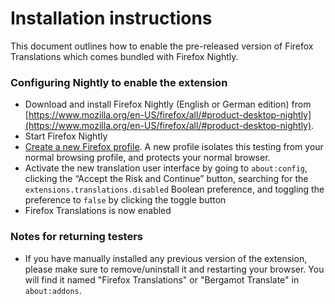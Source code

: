# Installation instructions

This document outlines how to enable the pre-released version of Firefox Translations which comes bundled with Firefox Nightly.

### Configuring Nightly to enable the extension

- Download and install Firefox Nightly (English or German edition) from [https://www.mozilla.org/en-US/firefox/all/#product-desktop-nightly](https://www.mozilla.org/en-US/firefox/all/#product-desktop-nightly).
- Start Firefox Nightly
- [Create a new Firefox profile](https://support.mozilla.org/kb/profile-manager-create-remove-switch-firefox-profiles). A new profile isolates this testing from your normal browsing profile, and protects your normal browser.
- Activate the new translation user interface by going to `about:config`, clicking the “Accept the Risk and Continue” button, searching for the `extensions.translations.disabled` Boolean preference, and toggling the preference to `false` by clicking the toggle button
- Firefox Translations is now enabled

### Notes for returning testers

- If you have manually installed any previous version of the extension, please make sure to remove/uninstall it and restarting your browser. You will find it named "Firefox Translations" or "Bergamot Translate" in `about:addons`.
